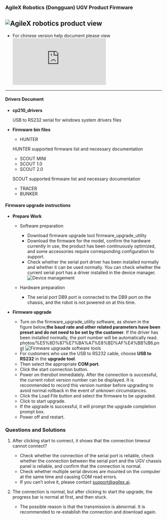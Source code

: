 ### AgileX Robotics (Dongguan) UGV Product Firmware 

![AgileX robotics product view](https://github.com/agilexrobotics/agilex_firmware/blob/master/photos/%E4%BA%A7%E5%93%81%E7%9F%A9%E9%98%B5.png)
---

- For chinese version help document please view![中文版本说明](https://github.com/agilexrobotics/agilex_firmware/README_CN.md)

--- 


#### Drivers Document
- **cp210_drivers**

    USB to RS232 serial  for windows system drivers files

- **Firmware bin files**
    + HUNTER

    HUNTER supported firmware list and necessary documentation
    + SCOUT MINI 
    + SCOUT 1.0
    + SCOUT 2.0

    SCOUT supported firmware list and necessary documentation

    + TRACER
    + BUNKER

#### Firmware upgrade instructions
- **Prepare Work**
    -  Software preparation

        + Download firmware upgrade tool firmware_upgrade_utility
        + Download the firmware for the model, confirm the hardware currently in use, the product has been continuously optimized, and some accessories require corresponding configuration to support.
        +  Check whether the serial port driver has been installed normally and whether it can be used normally. You can check whether the current serial port has a driver installed in the device manager.
        ![Device management](https://github.com/agilexrobotics/agilex_firmware/blob/master/photos/device_manager.png)
    - Hardware preparation
        
        + The serial port DB9 port is connected to the DB9 port on the chassis, and the robot is not powered on at this time.

- **Firmware upgrade** 
    -    Turn on the firmware_upgrade_utility software, as shown in the figure below,**the baud rate and other related parameters have been preset and do not need to be set by the customer**. If the driver has been installed normally, the port number will be automatically read.
    photos/%E5%8D%87%E7%BA%A7%E8%BD%AF%E4%BB%B6.png)
    ![Firmware upgraade software tools](https://github.com/agilexrobotics/agilex_firmware/blob/master/photos/%E5%8D%87%E7%BA%A7%E8%BD%AF%E4%BB%B6_EN.png)

    + For customers who use the USB to RS232 cable, choose **USB to RS232** in the **upgrade tool**.
    + Then select the appropriate **COM port**.
    + Click the start connection button.
    + Power on therobot immediately. After the connection is successful, the current robot version number can be displayed. It is recommended to record this version number before upgrading to avoid normal rollback in the event of unknown circumstances.
    + Click the Load File button and select the firmware to be upgraded.
    + Click to start upgrade.
    + If the upgrade is successful, it will prompt the upgrade completion prompt box.
    + Power off and restart.

###  Questions and Solutions
1. After clicking start to connect, it shows that the connection timeout cannot connect?

    - Check whether the connection of the serial port is reliable, check whether the connection between the serial port and the UGV chassis panel is reliable, and confirm that the connection is normal.
    - Check whether multiple serial devices are mounted on the computer at the same time and causing COM read errors.
    -  If you can’t solve it, please contact support@agilex.ai.

2. The connection is normal, but after clicking to start the upgrade, the progress bar is normal at first, and then stuck.
    
    -  The possible reason is that the transmission is abnormal. It is recommended to re-establish the connection and download again.